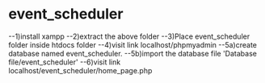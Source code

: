 # event_scheduler
--1)install xampp
--2)extract the above folder
--3)Place event_scheduler folder inside htdocs folder
--4)visit link localhost/phpmyadmin
--5a)create database named event_scheduler.
--5b)import the database file 'Database file/event_scheduler'
--6)visit link localhost/event_scheduler/home_page.php

